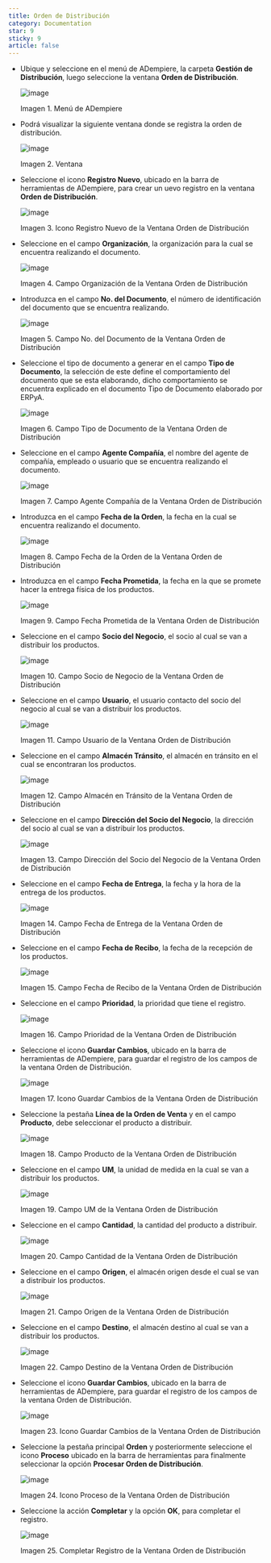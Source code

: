 ```yaml
---
title: Orden de Distribución
category: Documentation
star: 9
sticky: 9
article: false
---
```


- Ubique y seleccione en el menú de ADempiere, la carpeta **Gestión de Distribución**, luego seleccione la ventana **Orden de Distribución**.

  ![image](https://github.com/erpcya/docs/assets/52334433/af72b333-06fc-4d4c-9f3c-c1bfe3a4145d)

  Imagen 1. Menú de ADempiere

- Podrá visualizar la siguiente ventana donde se registra la orden de distribución.

  ![image](https://github.com/erpcya/docs/assets/52334433/5ccc7bb9-63dc-4e9e-8885-888ad14d9391)

  Imagen 2. Ventana

- Seleccione el icono **Registro Nuevo**, ubicado en la barra de herramientas de ADempiere, para crear un uevo registro en la ventana **Orden de Distribución**.

  ![image](https://github.com/erpcya/docs/assets/52334433/0d5cfaef-4e96-44c0-9592-96b293ed63d3)

  Imagen 3. Icono Registro Nuevo de la Ventana Orden de Distribución

- Seleccione en el campo **Organización**, la organización para la cual se encuentra realizando el documento.

  ![image](https://github.com/erpcya/docs/assets/52334433/ec7e5e35-1248-4489-bff2-aafb48ae5e0c)
  
  Imagen 4. Campo Organización de la Ventana Orden de Distribución

- Introduzca en el campo **No. del Documento**, el número de identificación del documento que se encuentra realizando.

  ![image](https://github.com/erpcya/docs/assets/52334433/4be72f9e-0c63-4637-805c-8c235bb73c61)

  Imagen 5. Campo No. del Documento de la Ventana Orden de Distribución

- Seleccione el tipo de documento a generar en el campo **Tipo de Documento**, la selección de este define el comportamiento del documento que se esta elaborando, dicho comportamiento se encuentra explicado en el documento Tipo de Documento elaborado por ERPyA.

  ![image](https://github.com/erpcya/docs/assets/52334433/db7bce6a-48ef-4ece-831d-9ab92d0325fa)

  Imagen 6. Campo Tipo de Documento de la Ventana Orden de Distribución

- Seleccione en el campo **Agente Compañía**, el nombre del agente de compañía, empleado o usuario que se encuentra realizando el documento.

  ![image](https://github.com/erpcya/docs/assets/52334433/53466724-d558-456d-bef4-1308de23f30f)

  Imagen 7. Campo Agente Compañía de la Ventana Orden de Distribución

- Introduzca en el campo **Fecha de la Orden**, la fecha en la cual se encuentra realizando el documento.

  ![image](https://github.com/erpcya/docs/assets/52334433/3603580b-e492-4cd0-bf6b-ee412abc1355)
  
  Imagen 8. Campo Fecha de la Orden de la Ventana Orden de Distribución

- Introduzca en el campo **Fecha Prometida**, la fecha en la que se promete hacer la entrega física de los productos.

  ![image](https://github.com/erpcya/docs/assets/52334433/9aec9b76-fbb7-493b-951a-9cf9adebf62d)
  
  Imagen 9. Campo Fecha Prometida de la Ventana Orden de Distribución

- Seleccione en el campo **Socio del Negocio**, el socio al cual se van a distribuir los productos.

  ![image](https://github.com/erpcya/docs/assets/52334433/68bf3872-f5e3-45f8-ba92-c8e0ae246a2c)

  Imagen 10. Campo Socio de Negocio de la Ventana Orden de Distribución

- Seleccione en el campo **Usuario**, el usuario contacto del socio del negocio al cual se van a distribuir los productos.

  ![image](https://github.com/erpcya/docs/assets/52334433/87a4c216-c14c-464d-9fda-de11e4cf6291)

  Imagen 11. Campo Usuario de la Ventana Orden de Distribución

- Seleccione en el campo **Almacén Tránsito**, el almacén en tránsito en el cual se encontraran los productos.
  
  ![image](https://github.com/erpcya/docs/assets/52334433/a95c8b2e-ffbc-4e88-a3b1-6fc7485b0011)

  Imagen 12. Campo Almacén en Tránsito de la Ventana Orden de Distribución
  
- Seleccione en el campo **Dirección del Socio del Negocio**, la dirección del socio al cual se van a distribuir los productos.
  
  ![image](https://github.com/erpcya/docs/assets/52334433/06774f93-2d78-4e9a-906b-58d4584d34cc)

  Imagen 13. Campo Dirección del Socio del Negocio de la Ventana Orden de Distribución
  
- Seleccione en el campo **Fecha de Entrega**, la fecha y la hora de la entrega de los productos.

  ![image](https://github.com/erpcya/docs/assets/52334433/f89f3aaa-d49d-4ffb-bb47-77185a682b87)

  Imagen 14. Campo Fecha de Entrega de la Ventana Orden de Distribución
  
- Seleccione en el campo **Fecha de Recibo**, la fecha de la recepción de los productos.

  ![image](https://github.com/erpcya/docs/assets/52334433/ffd00b5b-f375-43dd-bd9b-c30557cc7cba)

  Imagen 15. Campo Fecha de Recibo de la Ventana Orden de Distribución

- Seleccione en el campo **Prioridad**, la prioridad que tiene el registro.

  ![image](https://github.com/erpcya/docs/assets/52334433/b8f0f59e-b313-438d-b531-88d499527c73)

  Imagen 16. Campo Prioridad de la Ventana Orden de Distribución

- Seleccione el icono **Guardar Cambios**, ubicado en la barra de herramientas de ADempiere, para guardar el registro de los campos de la ventana Orden de Distribución.

  ![image](https://github.com/erpcya/docs/assets/52334433/1d6978dd-6d23-4eb5-b991-f993d5439eda)

  Imagen 17. Icono Guardar Cambios de la Ventana Orden de Distribución
  
- Seleccione la pestaña **Línea de la Orden de Venta** y en el campo **Producto**, debe seleccionar el producto a distribuir.

  ![image](https://github.com/erpcya/docs/assets/52334433/363c975f-7021-416a-9575-c7e1575f85e8)

  Imagen 18. Campo Producto de la Ventana Orden de Distribución
  
- Seleccione en el campo **UM**, la unidad de medida en la cual se van a distribuir los productos.

  ![image](https://github.com/erpcya/docs/assets/52334433/bac7005e-34ec-4d2a-af7a-a541eb3bf976)

  Imagen 19. Campo UM de la Ventana Orden de Distribución
  
- Seleccione en el campo **Cantidad**, la cantidad del producto a distribuir.

  ![image](https://github.com/erpcya/docs/assets/52334433/98bd42a6-cc63-449d-8600-3f9c55fedde6)

  Imagen 20. Campo Cantidad de la Ventana Orden de Distribución
  
- Seleccione en el campo **Origen**, el almacén origen desde el cual se van a distribuir los productos.

  ![image](https://github.com/erpcya/docs/assets/52334433/b5ef679d-e0da-4187-8e3a-add5d7c5eac3)

  Imagen 21. Campo Origen de la Ventana Orden de Distribución
  
- Seleccione en el campo **Destino**, el almacén destino al cual se van a distribuir los productos.

  ![image](https://github.com/erpcya/docs/assets/52334433/a37e7d5a-4ef5-4cd1-a2ea-00d176b246d9)

  Imagen 22. Campo Destino de la Ventana Orden de Distribución
  
- Seleccione el icono **Guardar Cambios**, ubicado en la barra de herramientas de ADempiere, para guardar el registro de los campos de la ventana Orden de Distribución.

  ![image](https://github.com/erpcya/docs/assets/52334433/530cd48c-066f-49b7-8ead-b7574c4bc3a4)

  Imagen 23. Icono Guardar Cambios de la Ventana Orden de Distribución
  
- Seleccione la pestaña principal **Orden** y posteriormente seleccione el icono **Proceso** ubicado en la barra de herramientas para finalmente seleccionar la opción **Procesar Orden de Distribución**.

  ![image](https://github.com/erpcya/docs/assets/52334433/c0973951-02de-4e59-9133-81b5d4910836)

  Imagen 24. Icono Proceso de la Ventana Orden de Distribución
  
- Seleccione la acción **Completar** y la opción **OK**, para completar el registro.

  ![image](https://github.com/erpcya/docs/assets/52334433/05f374a9-4dfb-41f0-b593-bd5c6ac41232)

  Imagen 25. Completar Registro de la Ventana Orden de Distribución





















